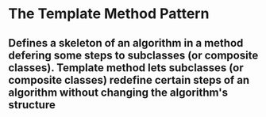 ﻿# The Template Method Pattern

## Defines a skeleton of an algorithm in a method defering some steps to subclasses (or composite classes). Template method lets subclasses (or composite classes) redefine certain steps of an algorithm without changing the algorithm's structure